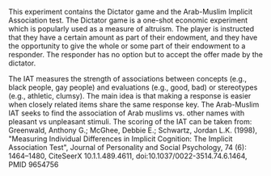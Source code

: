 This experiment contains the Dictator game and the Arab-Muslim Implicit Association test.
The Dictator game is a one-shot economic experiment which is popularly used as a measure of altruism. 
The player is instructed that they have a certain amount as part of their endowment, 
and they have the opportunity to give the whole or some part of their endowment to a responder. 
The responder has no option but to accept the offer made by the dictator. 

The IAT measures the strength of associations between concepts (e.g., black people, gay people) 
and evaluations (e.g., good, bad) or stereotypes (e.g., athletic, clumsy). The main idea is 
that making a response is easier when closely related items share the same response key. 
The Arab-Muslim IAT seeks to find the association of Arab muslims vs. other names with pleasant vs unpleasant stimuli.
The scoring of the IAT can be taken from: Greenwald, Anthony G.; McGhee, Debbie E.; Schwartz, Jordan L.K. (1998), "Measuring Individual Differences in Implicit Cognition: The Implicit Association Test", 
Journal of Personality and Social Psychology, 74 (6): 1464–1480, CiteSeerX 10.1.1.489.4611, doi:10.1037/0022-3514.74.6.1464, PMID 9654756 
